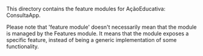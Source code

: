 This directory contains the feature modules for AçãoEducativa: ConsultaApp.

Please note that 'feature module' doesn't necessarily mean that the module is
managed by the Features module. It means that the module exposes a specific 
feature, instead of being a generic implementation of some functionality. 